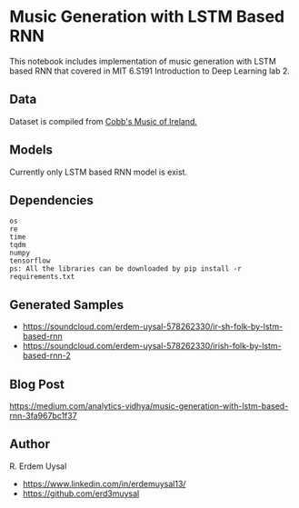 ﻿# Music Generation with LSTM Based RNN
This notebook includes implementation of music generation with LSTM based RNN that covered in MIT 6.S191 Introduction to Deep Learning lab 2.
## Data
Dataset is compiled from [ Cobb's Music of Ireland.](https://cobb.ece.wisc.edu/irish/Tunebook.html)
## Models
Currently only LSTM based RNN model is exist.
## Dependencies
```
os
re
time
tqdm
numpy
tensorflow
ps: All the libraries can be downloaded by pip install -r requirements.txt
```
## Generated Samples
* https://soundcloud.com/erdem-uysal-578262330/ir-sh-folk-by-lstm-based-rnn
* https://soundcloud.com/erdem-uysal-578262330/irish-folk-by-lstm-based-rnn-2

## Blog Post
https://medium.com/analytics-vidhya/music-generation-with-lstm-based-rnn-3fa967bc1f37
## Author
R. Erdem Uysal 
* https://www.linkedin.com/in/erdemuysal13/
* https://github.com/erd3muysal
